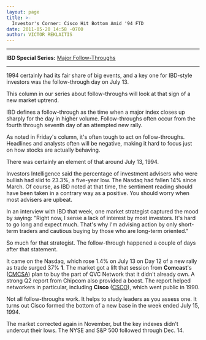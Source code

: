 ```yaml
---
layout: page
title: >-
  Investor's Corner: Cisco Hit Bottom Amid '94 FTD
date: 2011-05-20 14:58 -0700
author: VICTOR REKLAITIS
---
```





  





---

  

**IBD Special Series:** [Major Follow-Throughs](/NewsAndAnalysis/SpecialReport/572707/201105231515/Major-Follow-Throughs.aspx)  



---


  

1994 certainly had its fair share of big events, and a key one for IBD-style investors was the follow-through day on July 13.

  

This column in our series about follow-throughs will look at that sign of a new market uptrend.

  

IBD defines a follow-through as the time when a major index closes up sharply for the day in higher volume. Follow-throughs often occur from the fourth through seventh day of an attempted new rally.

  

As noted in Friday's column, it's often tough to act on follow-throughs. Headlines and analysts often will be negative, making it hard to focus just on how stocks are actually behaving.

  

There was certainly an element of that around July 13, 1994.

  

Investors Intelligence said the percentage of investment advisers who were bullish had slid to 23.3%, a five-year low. The Nasdaq had fallen 14% since March. Of course, as IBD noted at that time, the sentiment reading should have been taken in a contrary way as a positive. You should worry when most advisers are upbeat.

  

In an interview with IBD that week, one market strategist captured the mood by saying: "Right now, I sense a lack of interest by most investors. It's hard to go long and expect much. That's why I'm advising action by only short-term traders and cautious buying by those who are long-term oriented."

  

So much for that strategist. The follow-through happened a couple of days after that statement.

  

It came on the Nasdaq, which rose 1.4% on July 13 on Day 12 of a new rally as trade surged 37% **1**. The market got a lift that session from **Comcast**'s ([CMCSA](https://research.investors.com/quote.aspx?symbol=CMCSA)) plan to buy the part of QVC Network that it didn't already own. A strong Q2 report from Chipcom also provided a boost. The report helped networkers in particular, including **Cisco** ([CSCO](https://research.investors.com/quote.aspx?symbol=CSCO)), which went public in 1990.

  

Not all follow-throughs work. It helps to study leaders as you assess one. It turns out Cisco formed the bottom of a new base in the week ended July 15, 1994.

  

The market corrected again in November, but the key indexes didn't undercut their lows. The NYSE and S&P 500 followed through Dec. 14.





